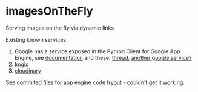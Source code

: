 # imagesOnTheFly
Serving images on the fly via dynamic links

Existing known services:
1. Google has a service exposed in the Python Client for Google App Engine, see <a href='https://cloud.google.com/appengine/docs/standard/python/refdocs/google.appengine.api.images#google.appengine.api.images.get_serving_url'>documentation</a> and these: <a href='https://github.com/GoogleCloudPlatform/google-cloud-python/issues/1295'>thread</a>, <a href='https://gist.github.com/carlo/5379498'>another google service?</a>
2. <a href='https://www.imgix.com/'>Imgix</a>
3. <a href='https://cloudinary.com/features/image_manipulation'>cloudinary</a>

See commited files for app engine code tryout - couldn't get it working.

